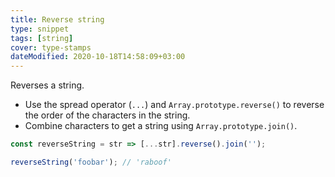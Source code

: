 ```yaml
---
title: Reverse string
type: snippet
tags: [string]
cover: type-stamps
dateModified: 2020-10-18T14:58:09+03:00
---
```


Reverses a string.

- Use the spread operator (`...`) and `Array.prototype.reverse()` to reverse the order of the characters in the string.
- Combine characters to get a string using `Array.prototype.join()`.

```js
const reverseString = str => [...str].reverse().join('');
```

```js
reverseString('foobar'); // 'raboof'
```
